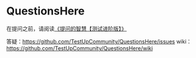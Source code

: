 # QuestionsHere

在提问之前，请阅读[《提问的智慧【测试进阶版】》](https://m.lizhiweike.com/lecture2/19770087)

答疑：https://github.com/TestUpCommunity/QuestionsHere/issues
wiki： https://github.com/TestUpCommunity/QuestionsHere/wiki
